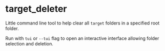 # target_deleter
Little command line tool to help clear all `target` folders in a specified root folder.

Run with `tui` or `--tui` flag to open an interactive interface allowing folder selection and deletion.
